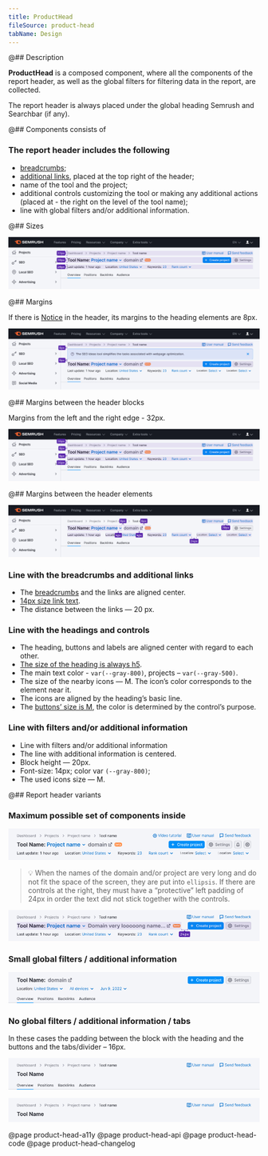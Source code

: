 ```yaml
---
title: ProductHead
fileSource: product-head
tabName: Design
---
```


@## Description

**ProductHead** is a composed component, where all the components of the report header, as well as the global filters for filtering data in the report, are collected.

The report header is always placed under the global heading Semrush and Searchbar (if any).

@## Components consists of

### The report header includes the following

- [breadcrumbs](/components/breadcrumbs/);
- [additional links](/patterns/links-order), placed at the top right of the header;
- name of the tool and the project;
- additional controls customizing the tool or making any additional actions (placed at - the right on the level of the tool name);
- line with global filters and/or additional information.

@## Sizes

![product-head sizes](static/sizes.png)

@## Margins

If there is [Notice](/components/notice/) in the header, its margins to the heading elements are 8px.

![product-head notice-margins](static/notice-margins.png)

@## Margins between the header blocks

Margins from the left and the right edge - 32px.

![product-head element sizes](static/margins.png)

@## Margins between the header elements

![product-head element sizes](static/elements-margins.png)

### Line with the breadcrumbs and additional links

- The [breadcrumbs](/components/breadcrumbs/) and the links are aligned center.
- [14px size link text](/components/link/).
- The distance between the links — 20 px.

### Line with the headings and controls

- The heading, buttons and labels are aligned center with regard to each other.
- [The size of the heading is always h5](/style/typography/).
- The main text color - `var(--gray-800)`, projects – `var(--gray-500)`.
- The size of the nearby icons — M. The icon’s color corresponds to the element near it.
- The icons are aligned by the heading’s basic line.
- The [buttons’ size is M](/components/button/), the color is determined by the control’s purpose.

### Line with filters and/or additional information

- Line with filters and/or additional information
- The line with additional information is centered.
- Block height — 20px.
- Font-size: 14px; color var `(--gray-800)`;
- The used icons size — M.

@## Report header variants

### Maximum possible set of components inside

![max element product-head](static/max-info.png)

> 💡 When the names of the domain and/or project are very long and do not fit the space of the screen, they are put into `ellipsis`. If there are controls at the right, they must have a “protective” left padding of 24px in order the text did not stick together with the controls.

![hame in ellipsis and controls margin](static/ellipsis-and-margin.png)

### Small global filters / additional information

![short product-head](static/short-info.png)

### No global filters / additional information / tabs

In these cases the padding between the block with the heading and the buttons and the tabs/divider – 16px.

![product-head without filters](static/without-filters.png)

![product-head without filters](static/min-info.png)

@page product-head-a11y
@page product-head-api
@page product-head-code
@page product-head-changelog
